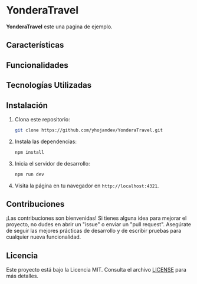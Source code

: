# YonderaTravel

**YonderaTravel** este una pagina de ejemplo.

## Características

## Funcionalidades

## Tecnologías Utilizadas

## Instalación

1. Clona este repositorio:

   ```bash
   git clone https://github.com/yhojandev/YonderaTravel.git
   ```

2. Instala las dependencias:

   ```bash
   npm install
   ```

3. Inicia el servidor de desarrollo:

   ```bash
   npm run dev
   ```

4. Visita la página en tu navegador en `http://localhost:4321`.

## Contribuciones

¡Las contribuciones son bienvenidas! Si tienes alguna idea para mejorar el proyecto, no dudes en abrir un "issue" o enviar un "pull request". Asegúrate de seguir las mejores prácticas de desarrollo y de escribir pruebas para cualquier nueva funcionalidad.

## Licencia

Este proyecto está bajo la Licencia MIT. Consulta el archivo [LICENSE](LICENSE) para más detalles.
